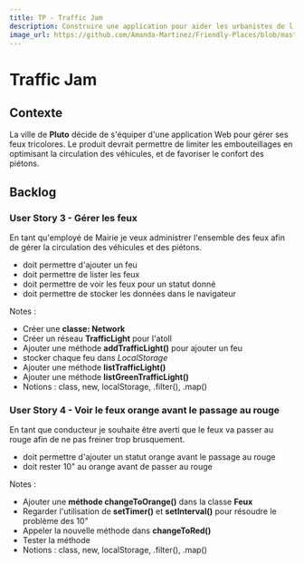 ```yaml
---
title: TP - Traffic Jam
description: Construire une application pour aider les urbanistes de l'atoll de PomPomGalli à gérer la circulation des véhicules et des piétons.
image_url: https://github.com/Amanda-Martinez/Friendly-Places/blob/master/fiches/img/kata.jpg?raw=true
---
```


# Traffic Jam

## Contexte
La ville de **Pluto** décide de s'équiper d'une application Web pour gérer ses feux tricolores. Le produit devrait permettre de limiter les embouteillages en optimisant la circulation des véhicules, et de favoriser le confort des piétons.

## Backlog

### User Story 3 - Gérer les feux

En tant qu'employé de Mairie je veux administrer l'ensemble des feux afin de gérer la circulation des véhicules et des piétons.

- doit permettre d'ajouter un feu
- doit permettre de lister les feux
- doit permettre de voir les feux pour un statut donné
- doit permettre de stocker les données dans le navigateur

Notes :
- Créer une **classe: Network**
- Créer un réseau **TrafficLight** pour l'atoll
- Ajouter une méthode **addTrafficLight()** pour ajouter un feu
- stocker chaque feu dans *LocalStorage*
- Ajouter une méthode **listTrafficLight()**
- Ajouter une méthode **listGreenTrafficLight()**
- Notions : class, new, localStorage, .filter(), .map()

### User Story 4 - Voir le feux orange avant le passage au rouge

En tant que conducteur je souhaite être averti que le feux va passer au rouge afin de ne pas freiner trop brusquement.

- doit permettre d'ajouter un statut orange avant le passage au rouge
- doit rester 10" au orange avant de passer au rouge

Notes :
- Ajouter une **méthode changeToOrange()** dans la classe **Feux**
- Regarder l'utilisation de **setTimer()** et **setInterval()** pour résoudre le problème des 10"
- Appeler la nouvelle méthode dans **changeToRed()**
- Tester la méthode
- Notions : class, new, localStorage, .filter(), .map()



